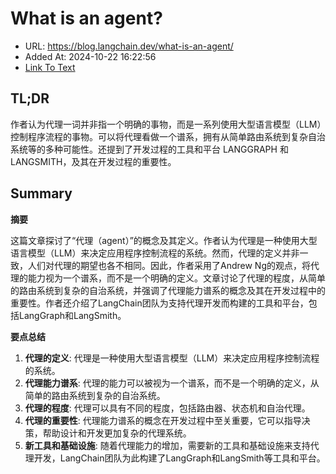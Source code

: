 # What is an agent?
- URL: https://blog.langchain.dev/what-is-an-agent/
- Added At: 2024-10-22 16:22:56
- [Link To Text](2024-10-22-what-is-an-agent_raw.md)

## TL;DR
作者认为代理一词并非指一个明确的事物，而是一系列使用大型语言模型（LLM）控制程序流程的事物。可以将代理看做一个谱系，拥有从简单路由系统到复杂自治系统等的多种可能性。还提到了开发过程的工具和平台 LANGGRAPH 和 LANGSMITH，及其在开发过程的重要性。

## Summary
**摘要**

这篇文章探讨了“代理（agent）”的概念及其定义。作者认为代理是一种使用大型语言模型（LLM）来决定应用程序控制流程的系统。然而，代理的定义并非一致，人们对代理的期望也各不相同。因此，作者采用了Andrew Ng的观点，将代理的能力视为一个谱系，而不是一个明确的定义。文章讨论了代理的程度，从简单的路由系统到复杂的自治系统，并强调了代理能力谱系的概念及其在开发过程中的重要性。作者还介绍了LangChain团队为支持代理开发而构建的工具和平台，包括LangGraph和LangSmith。

**要点总结**

1. **代理的定义**: 代理是一种使用大型语言模型（LLM）来决定应用程序控制流程的系统。
2. **代理能力谱系**: 代理的能力可以被视为一个谱系，而不是一个明确的定义，从简单的路由系统到复杂的自治系统。
3. **代理的程度**: 代理可以具有不同的程度，包括路由器、状态机和自治代理。
4. **代理的重要性**: 代理能力谱系的概念在开发过程中至关重要，它可以指导决策，帮助设计和开发更加复杂的代理系统。
5. **新工具和基础设施**: 随着代理能力的增加，需要新的工具和基础设施来支持代理开发，LangChain团队为此构建了LangGraph和LangSmith等工具和平台。
